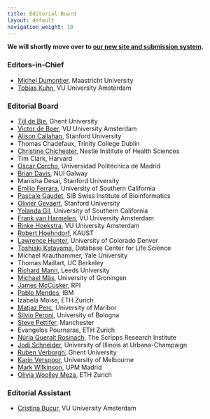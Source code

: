 ```yaml
---
title: Editorial Board
layout: default
navigation_weight: 10
---
```


**We will shortly move over to [our new site and submission system](https://submissions.iospress.com/data-science/).**

### Editors-in-Chief

- [Michel Dumontier](http://orcid.org/0000-0003-4727-9435), Maastricht University
- [Tobias Kuhn](http://orcid.org/0000-0002-1267-0234), VU University Amsterdam


### Editorial Board

- [Tijl de Bie](http://orcid.org/0000-0002-2692-7504), Ghent University
- [Victor de Boer](http://orcid.org/0000-0001-9079-039X), VU University Amsterdam
- [Alison Callahan](http://orcid.org/0000-0001-5163-380X), Stanford University
- Thomas Chadefaux, Trinity College Dublin
- [Christine Chichester](http://orcid.org/0000-0001-6818-334X), Nestle Institute of Health Sciences
- Tim Clark, Harvard
- [Oscar Corcho](http://orcid.org/0000-0002-9260-0753), Universidad Politécnica de Madrid
- [Brian Davis](http://orcid.org/0000-0002-5759-2655), NUI Galway
- Manisha Desai, Stanford University
- [Emilio Ferrara](http://orcid.org/0000-0002-1942-2831), University of Southern California
- [Pascale Gaudet](http://orcid.org/0000-0003-1813-6857), SIB Swiss Institute of Bioinformatics
- [Olivier Gevaert](http://orcid.org/0000-0002-9965-5466), Stanford University
- [Yolanda Gil](http://orcid.org/0000-0001-8465-8341), University of Southern California
- [Frank van Harmelen](http://orcid.org/0000-0002-7913-0048), VU University Amsterdam
- [Rinke Hoekstra](http://orcid.org/0000-0001-7076-9083), VU University Amsterdam
- [Robert Hoehndorf](http://orcid.org/0000-0001-8149-5890), KAUST
- [Lawrence Hunter](http://orcid.org/0000-0003-1455-3370), University of Colorado Denver
- [Toshiaki Katayama](http://orcid.org/0000-0003-2391-0384), Database Center for Life Science
- Michael Krauthammer, Yale University
- Thomas Maillart, UC Berkeley
- [Richard Mann](http://orcid.org/0000-0003-0701-1274), Leeds University
- [Michael Mäs](http://orcid.org/0000-0001-9416-3211), University of Groningen
- [James McCusker](http://orcid.org/0000-0003-1085-6059), RPI
- [Pablo Mendes](http://orcid.org/0000-0002-0079-7991), IBM
- Izabela Moise, ETH Zurich
- [Matjaz Perc](http://orcid.org/0000-0002-3087-541X), University of Maribor
- [Silvio Peroni](http://orcid.org/0000-0003-0530-4305), University of Bologna
- [Steve Pettifer](http://orcid.org/0000-0002-1809-5621), Manchester
- Evangelos Pournaras, ETH Zurich
- [Núria Queralt Rosinach](http://orcid.org/0000-0003-0169-8159), The Scripps Research Institute
- [Jodi Schneider](http://orcid.org/0000-0002-5098-5667), University of Illinois at Urbana-Champaign
- [Ruben Verborgh](http://orcid.org/0000-0002-8596-222X), Ghent University
- [Karin Verspoor](http://orcid.org/0000-0002-8661-1544), University of Melbourne
- [Mark Wilkinson](http://orcid.org/0000-0001-6960-357X), UPM Madrid
- [Olivia Woolley Meza](http://orcid.org/0000-0003-4517-2765), ETH Zurich

### Editorial Assistant

- [Cristina Bucur](http://orcid.org/0000-0002-7114-6459), VU University Amsterdam
